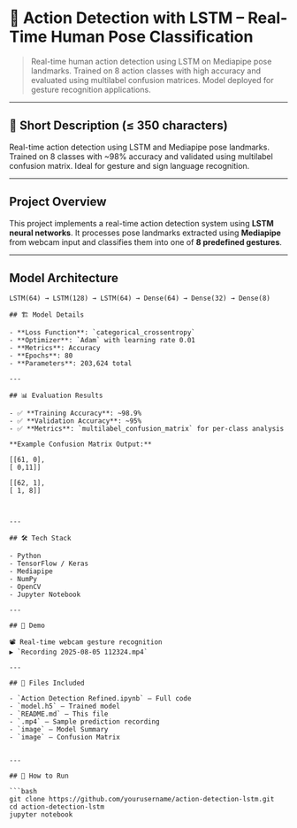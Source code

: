 # 🧠 Action Detection with LSTM – Real-Time Human Pose Classification

> Real-time human action detection using LSTM on Mediapipe pose landmarks. Trained on 8 action classes with high accuracy and evaluated using multilabel confusion matrices. Model deployed for gesture recognition applications.

---

## 📌 Short Description (≤ 350 characters)

Real-time action detection using LSTM and Mediapipe pose landmarks. Trained on 8 classes with ~98% accuracy and validated using multilabel confusion matrix. Ideal for gesture and sign language recognition.

---

## Project Overview

This project implements a real-time action detection system using **LSTM neural networks**. It processes pose landmarks extracted using **Mediapipe** from webcam input and classifies them into one of **8 predefined gestures**.

---

## Model Architecture

```text
LSTM(64) → LSTM(128) → LSTM(64) → Dense(64) → Dense(32) → Dense(8)

## 🏗 Model Details

- **Loss Function**: `categorical_crossentropy`  
- **Optimizer**: `Adam` with learning rate 0.01  
- **Metrics**: Accuracy  
- **Epochs**: 80  
- **Parameters**: 203,624 total  

---

## 📊 Evaluation Results

- ✅ **Training Accuracy**: ~98.9%  
- ✅ **Validation Accuracy**: ~95%  
- ✅ **Metrics**: `multilabel_confusion_matrix` for per-class analysis  

**Example Confusion Matrix Output:**

[[61, 0],
[ 0,11]]

[[62, 1],
[ 1, 8]]



---

## 🛠 Tech Stack

- Python  
- TensorFlow / Keras  
- Mediapipe  
- NumPy  
- OpenCV  
- Jupyter Notebook  

---

## 🎥 Demo

📽️ Real-time webcam gesture recognition  
▶️ `Recording 2025-08-05 112324.mp4`

---

## 📁 Files Included

- `Action Detection Refined.ipynb` – Full code  
- `model.h5` – Trained model  
- `README.md` – This file  
- `.mp4` – Sample prediction recording
- `image` – Model Summary
- `image` – Confusion Matrix


---

## 🧪 How to Run

```bash
git clone https://github.com/yourusername/action-detection-lstm.git
cd action-detection-lstm
jupyter notebook



